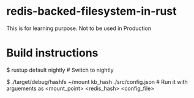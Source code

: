 # redis-backed-filesystem-in-rust
This is for learning purpose. Not to be used in Production

# Build instructions
$ rustup default nightly # Switch to nightly

$ ./target/debug/hashfs ~/mount kb_hash ./src/config.json # Run it with arguements as <mount_point> <redis_hash> <config_file> 